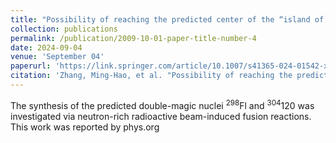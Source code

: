 ```yaml
---
title: "Possibility of reaching the predicted center of the “island of stability” via the radioactive beam-induced fusion reactions"
collection: publications
permalink: /publication/2009-10-01-paper-title-number-4
date: 2024-09-04
venue: 'September 04'
paperurl: 'https://link.springer.com/article/10.1007/s41365-024-01542-x'
citation: 'Zhang, Ming-Hao, et al. "Possibility of reaching the predicted center of the “island of stability” via the radioactive beam-induced fusion reactions."  Nuclear Science and Techniques 36.9 (2024): 95.'
---
```


The synthesis of the predicted double-magic nuclei $^{298}$Fl and $^{304}$120 was investigated via neutron-rich radioactive beam-induced fusion reactions. This work was reported by phys.org
